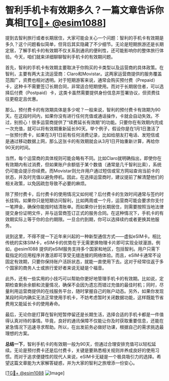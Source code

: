 # 智利手机卡有效期多久？一篇文章告诉你真相[[TG💪+ @esim1088](https://t.me/s/esim1088)]

提到去智利旅行或者长期居住，大家可能会关心一个问题：智利的手机卡有效期是多久？这个问题看似简单，但背后其实隐藏了不少细节。无论是短期旅游还是长期定居，了解手机卡的有效期不仅关系到通讯的便利性，还可能影响你的整体旅行体验。今天，咱们就来详细聊聊智利手机卡的有效期问题。

首先，智利的手机卡有效期主要取决于你购买的卡类型以及运营商的具体政策。在智利，主要有两大主流运营商：Claro和Movistar。这两家运营商提供的服务覆盖范围广，资费也相对透明。对于短期游客来说，通常会购买预付费（Prepaid）卡，这种卡不需要签订长期合同，非常适合短期使用。而对于长期居住者，可以选择后付费（Postpaid）卡，这类卡虽然需要提供身份信息并签署协议，但资费往往更稳定且优惠。

那么，预付费卡的有效期具体是多少呢？一般来说，智利的预付费卡有效期为90天。在这段时间内，如果你没有进行任何充值或通话操作，卡就会自动失效。不过，别担心！很多运营商提供了“续费延长有效期”的功能。只要你在有效期内完成一次充值，就可以将有效期重新延长90天。举个例子，假设你是在1月1日激活了一张预付费卡，如果在3月1日前有任何消费记录，比如给朋友打电话、发短信或是通过移动数据上网，那么这张卡的有效期就会从3月1日开始重新计算，再给你90天的时间。

当然，每个运营商的具体规则可能会略有不同。比如Claro就明确指出，即使你在有效期内有过消费，但如果账户余额低于某个数值（通常是几千智利比索），系统仍可能会提示你续费。而Movistar则允许用户通过短信或官方网站查询当前卡的状态，并及时充值以避免停机。因此，在选择运营商时，建议提前了解清楚他们的相关政策，以免因疏忽导致不必要的麻烦。

除了预付费卡，后付费卡的使用情况又如何呢？后付费卡的生效时间通常与签约时长挂钩。如果你只是短期访问智利，比如两周或一个月，运营商可能会要求你支付一笔押金，确保你能按时结清账单。而如果你计划长期居住，则需要按照当地法律提交身份证明文件，并与运营商签订正式的服务合同。在这种情况下，手机卡的有效期实际上等于你的合约期限。一旦合约到期，你可以选择续约或者更换其他服务。

说到这里，不得不提一下近年来兴起的一种新型通信方式——虚拟eSIM卡。相比传统的实体SIM卡，eSIM卡的优势在于无需更换物理卡片即可实现全球漫游。例如，@esim1088 提供的eSIM服务支持多个国家和地区，包括智利。用户只需下载指定的应用程序并激活即可享受无缝连接的网络体验。而且，eSIM卡通常不设固定有效期，只要你保持账户活跃状态，就能一直使用下去。这对于经常往返于多个国家的商务人士或旅行爱好者来说无疑是个福音。

此外，还有一些实用的小技巧可以帮助你更好地管理手机卡的有效期。比如说，定期检查剩余余额和流量情况，确保不会因为遗忘而错过充值的最佳时机；同时，尽量利用运营商提供的在线服务平台，随时掌握自己的账户动态。另外，如果你发现某段时间内确实无法正常使用手机卡，不妨考虑暂时关闭数据功能，这样既能节省费用又能延长卡的使用寿命。

最后，无论你是打算在智利短暂停留还是长期生活，选择合适的手机卡都是一件值得认真对待的事情。毕竟，良好的通讯保障不仅能让你及时获取重要信息，还能在紧急情况下迅速寻求帮助。所以，在出发前务必做好功课，根据自己的需求挑选最理想的方案。

**总结一下**，智利手机卡的有效期一般为90天，但通过合理安排充值可以轻松延续。无论是预付费卡还是后付费卡，关键是要熟悉相关规则并养成良好的使用习惯。而对于追求便捷性的现代人来说，eSIM卡无疑是一个极具吸引力的选择。希望这篇文章能为大家解答疑惑，并为大家的智利之旅增添一份安心。

[[TG💪+ @esim1088](https://t.me/s/esim1088) ![Image](https://i.postimg.cc/4NQfJmqS/Snipaste-2025-05-13-00-14-12.png)]